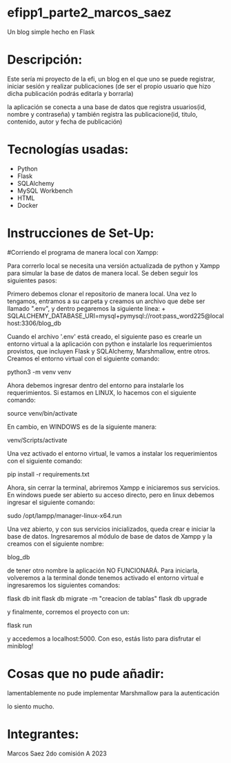 # efipp1_parte2_marcos_saez
Un blog simple hecho en Flask

# Descripción:
Este sería mi proyecto de la efi, un blog en el que uno se puede registrar, iniciar sesión y realizar publicaciones 
(de ser el propio usuario que hizo dicha publicación podrás editarla y borrarla)

la aplicación se conecta a una base de datos que registra usuarios(id, nombre y contraseña)
y también registra las publicacione(id, titulo, contenido, autor y fecha de publicación)
# Tecnologías usadas:
* Python
* Flask
* SQLAlchemy
* MySQL Workbench
* HTML
* Docker
  
# Instrucciones de Set-Up:

#Corriendo el programa de manera local con Xampp:

Para correrlo local se necesita una versión actualizada de python y Xampp para simular la base de datos de manera local. Se deben seguir los siguientes pasos:

Primero debemos clonar el repositorio de manera local. Una vez lo tengamos, entramos a su carpeta y creamos un archivo que debe ser llamado ".env", y dentro pegaremos la siguiente línea:
+
    SQLALCHEMY_DATABASE_URI=mysql+pymysql://root:pass_word225@localhost:3306/blog_db

Cuando el archivo '.env' está creado, el siguiente paso es crearle un entorno virtual a la aplicación con python e instalarle los requerimientos provistos, que incluyen Flask y SQLAlchemy, Marshmallow, entre otros. Creamos el entorno virtual con el siguiente comando:

  python3 -m venv venv

Ahora debemos ingresar dentro del entorno para instalarle los requerimientos. Si estamos en LINUX, lo hacemos con el siguiente comando:

  source venv/bin/activate

En cambio, en WINDOWS es de la siguiente manera:

   venv/Scripts/activate

Una vez activado el entorno virtual, le vamos a instalar los requerimientos con el siguiente comando:

  pip install -r requirements.txt

Ahora, sin cerrar la terminal, abriremos Xampp e iniciaremos sus servicios. En windows puede ser abierto su acceso directo, pero en linux debemos ingresar el siguiente comando:

  sudo /opt/lampp/manager-linux-x64.run

Una vez abierto, y con sus servicios inicializados, queda crear e iniciar la base de datos. Ingresaremos al módulo de base de datos de Xampp y la creamos con el siguiente nombre:

  blog_db

de tener otro nombre la aplicación NO FUNCIONARÁ. Para iniciarla, volveremos a la terminal donde tenemos activado el entorno virtual e ingresaremos los siguientes comandos:

  flask db init
  flask db migrate -m "creacion de tablas"
  flask db upgrade

y finalmente, corremos el proyecto con un:

  flask run

y accedemos a localhost:5000. Con eso, estás listo para disfrutar el miniblog!

# Cosas que no pude añadir:
lamentablemente no pude implementar Marshmallow para la autenticación 

lo siento mucho.

# Integrantes:
Marcos Saez
2do comisión A 2023
